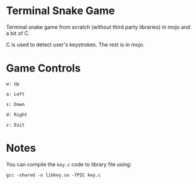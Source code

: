 # Terminal Snake Game

Terminal snake game from scratch (without third party libraries) in mojo and a bit of C.

C is used to detect user's keystrokes. The rest is in mojo.

# Game Controls

`w: Up`

`a: Left`

`s: Down`

`d: Right`

`z: Exit`

# Notes

You can compile the `key.c` code to library file using:

`gcc -shared -o libkey.so -fPIC key.c`
